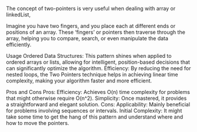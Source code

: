 The concept of two-pointers is very useful when dealing with array or linkedList,

Imagine you have two fingers, and you place each at different ends or positions of an array. These ‘fingers’ or pointers then traverse through the array, helping you to compare, search, or even manipulate the data efficiently.

Usage
Ordered Data Structures: This pattern shines when applied to ordered arrays or lists, allowing for intelligent, position-based decisions that can significantly optimize the algorithm.
Efficiency: By reducing the need for nested loops, the Two Pointers technique helps in achieving linear time complexity, making your algorithm faster and more efficient.

Pros and Cons
Pros:
Efficiency: Achieves O(n) time complexity for problems that might otherwise require O(n^2).
Simplicity: Once mastered, it provides a straightforward and elegant solution.
Cons:
Applicability: Mainly beneficial for problems involving sequences or intervals.
Initial Complexity: It might take some time to get the hang of this pattern and understand where and how to move the pointers.
